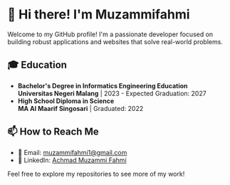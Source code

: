 # 👋 Hi there! I'm Muzammifahmi

Welcome to my GitHub profile! I'm a passionate developer focused on building robust applications and websites that solve real-world problems.
## 🎓 Education
- **Bachelor's Degree in Informatics Engineering Education**  
  **Universitas Negeri Malang** | 2023 - Expected Graduation: 2027  
- **High School Diploma in Science**  
  **MA Al Maarif Singosari** | Graduated: 2022  
 ## 📫 How to Reach Me
- 📧 Email: muzammifahmi1@gmail.com
- 💼 LinkedIn: [Achmad Muzammi Fahmi](www.linkedin.com/in/achmad-muzammi-fahmi-09800a297)

Feel free to explore my repositories to see more of my work!

<!---
muzammifahmi/muzammifahmi is a ✨ special ✨ repository because its `README.md` (this file) appears on your GitHub profile.
You can click the Preview link to take a look at your changes.
--->
